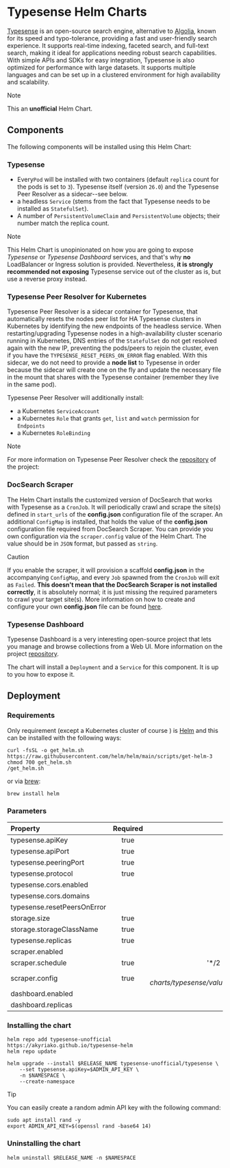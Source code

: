 # Typesense Helm Charts

[Typesense](https://typesense.org/) is an open-source search engine, alternative to [Algolia](https://www.algolia.com/), known for its speed and typo-tolerance, providing a fast and user-friendly search experience. It supports real-time indexing, faceted search, and full-text search, making it ideal for applications needing robust search capabilities. With simple APIs and SDKs for easy integration, Typesense is also optimized for performance with large datasets. It supports multiple languages and can be set up in a clustered environment for high availability and scalability.

> [!NOTE]
> This an **unofficial** Helm Chart.

## Components

The following components will be installed using this Helm Chart:

### Typesense

* Every`Pod` will be installed with two containers (default `replica` count for the pods is set to `3`). Typesense itself (version `26.0`) and the Typesense Peer Resolver as a sidecar--see below.
* a headless `Service` (stems from the fact that Typesense needs to be installed as `StatefulSet`).
* A number of `PersistentVolumeClaim` and `PersistentVolume` objects; their number match the replica count.

> [!NOTE]
> This Helm Chart is unopinionated on how you are going to expose *Typesense* or *Typesense Dashboard* services, 
> and that's why **no** LoadBalancer or Ingress solution is provided. Nevertheless, **it is strongly recommended not exposing** 
> Typesense service out of the cluster as is, but use a reverse proxy instead.   

### Typesense Peer Resolver for Kubernetes

Typesense Peer Resolver is a sidecar container for Typesense, that automatically resets the nodes peer list for HA Typesense clusters in Kubernetes by identifying the new endpoints of the headless service. When restarting/upgrading Typesense nodes in a high-availability cluster scenario running in Kubernetes, DNS entries of the `StatefulSet` do not get resolved again with the new IP, preventing the pods/peers to rejoin the cluster, even if you have the `TYPESENSE_RESET_PEERS_ON_ERROR` flag enabled. With this sidecar, we do not need to provide a **node list** to Typesense in order because the sidecar will create one on the fly and update the necessary file in the mount that shares with the Typesense container (remember they live in the same pod).

Typesense Peer Resolver will additionally install:

* a Kubernetes `ServiceAccount` 
* a Kubernetes `Role` that grants `get`, `list` and `watch` permission for `Endpoints`
* a Kubernetes `RoleBinding`

> [!NOTE]
> For more information on Typesense Peer Resolver check the [repository](https://github.com/akyriako/typesense-peer-resolver) of the project:

### DocSearch Scraper

The Helm Chart installs the customized version of DocSearch that works with Typesense as a `CronJob`. It will periodically crawl and scrape the site(s) defined in `start_urls` of the **config.json** configuration file of the scraper. An additional `ConfigMap` is installed, that holds the value of the **config.json** configuration file required from DocSearch Scraper. You can provide you own configuration via the `scraper.config` value of the Helm Chart. The value should be in `JSON` format, but passed as `string`.

> [!CAUTION]
> If you enable the scraper, it will provision a scaffold **config.json** in the accompanying `ConfigMap`, and every `Job` spawned from the `CronJob` will exit as `Failed`. **This doesn't mean that the DocSearch Scraper is not installed correctly**, it is absolutely normal; it is just missing the required parameters to crawl your target site(s). More information on how to create and configure your own **config.json** file can be found [here](https://typesense.org/docs/guide/docsearch.html#create-a-docsearch-scraper-config-file). 

### Typesense Dashboard

Typesense Dashboard is a very interesting open-source project that lets you manage and browse collections from a Web UI. More information on the project [repository](https://github.com/bfritscher/typesense-dashboard).

The chart will install a `Deployment` and a `Service` for this component. It is up to you how to expose it.

## Deployment

### Requirements

Only requirement (except a Kubernetes cluster of course ) is [Helm](https://helm.sh/) and this can be installed with the following ways:

```shell
curl -fsSL -o get_helm.sh https://raw.githubusercontent.com/helm/helm/main/scripts/get-helm-3
chmod 700 get_helm.sh
/get_helm.sh
```

or via [brew](https://brew.sh/):

```shell
brew install helm
```

### Parameters

| Property                      | Required| default                             |
| :--------                     | :-----: | ------:                             |
| typesense.apiKey              | true    |                                     |
| typesense.apiPort             | true    | 8108                                |
| typesense.peeringPort         | true    | 8107                                |
| typesense.protocol            | true    | http                                |
| typesense.cors.enabled        |         | true                                |
| typesense.cors.domains        |         | ""                                  |
| typesense.resetPeersOnError   |         | true                                |
| storage.size                  | true    | 10Gi                                |
| storage.storageClassName      | true    | default                             |
| typesense.replicas            | true    | 3                                   |
| scraper.enabled               |         | false                               |
| scraper.schedule              | true    | '*/2 * * * *'                       |
| scraper.config                | true    | *see charts/typesense/values.yaml*  |
| dashboard.enabled             |         | true                                |
| dashboard.replicas            |         | 1                                   |

### Installing the chart

```shell
helm repo add typesense-unofficial https://akyriako.github.io/typesense-helm
helm repo update

helm upgrade --install $RELEASE_NAME typesense-unofficial/typesense \
    --set typesense.apiKey=$ADMIN_API_KEY \
    -n $NAMESPACE \
    --create-namespace 
```

> [!TIP]
> You can easily create a random admin API key with the following command:
>
> ```shell
> sudo apt install rand -y
> export ADMIN_API_KEY=$(openssl rand -base64 14)
> ```

### Uninstalling the chart

```shell
helm uninstall $RELEASE_NAME -n $NAMESPACE
```
